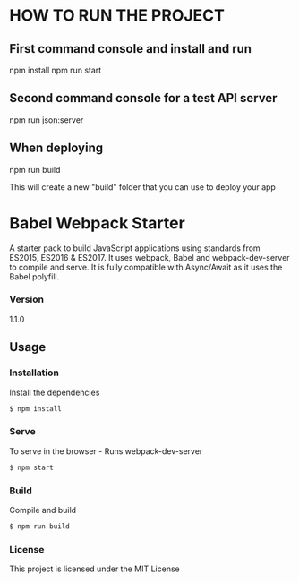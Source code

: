 # HOW TO RUN THE PROJECT

## First command console and install and run
npm install
npm run start

## Second command console for a test API server
npm run json:server

## When deploying
npm run build

This will create a new "build" folder that you can use to deploy your app

# Babel Webpack Starter

A starter pack to build JavaScript applications using standards from ES2015, ES2016 & ES2017. It uses webpack, Babel and webpack-dev-server to compile and serve. It is fully compatible with Async/Await as it uses the Babel polyfill.

### Version
1.1.0

## Usage

### Installation

Install the dependencies

```sh
$ npm install
```

### Serve
To serve in the browser  - Runs webpack-dev-server

```sh
$ npm start
```

### Build
Compile and build

```sh
$ npm run build
```

### License

This project is licensed under the MIT License